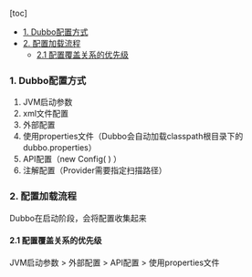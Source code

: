 [toc]

- [1. Dubbo配置方式](#1-dubbo配置方式)
- [2. 配置加载流程](#2-配置加载流程)
  - [2.1 配置覆盖关系的优先级](#21-配置覆盖关系的优先级)
### 1. Dubbo配置方式

1. JVM启动参数
2. xml文件配置
3. 外部配置
4. 使用properties文件（Dubbo会自动加载classpath根目录下的dubbo.properties）
5. API配置（new Config( ) ）
6. 注解配置（Provider需要指定扫描路径）



### 2. 配置加载流程

Dubbo在启动阶段，会将配置收集起来

#### 2.1 配置覆盖关系的优先级

JVM启动参数 > 外部配置 > API配置 > 使用properties文件
